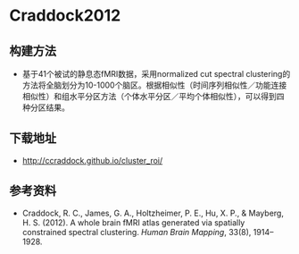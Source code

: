 # Craddock2012

## 构建方法

* 基于41个被试的静息态fMRI数据，采用normalized cut spectral clustering的方法将全脑划分为10-1000个脑区。根据相似性（时间序列相似性／功能连接相似性）和组水平分区方法（个体水平分区／平均个体相似性），可以得到四种分区结果。

## 下载地址

* <http://ccraddock.github.io/cluster_roi/>

## 参考资料

* Craddock, R. C., James, G. A., Holtzheimer, P. E., Hu, X. P., & Mayberg, H. S. (2012). A whole brain fMRI atlas generated via spatially constrained spectral clustering. *Human Brain Mapping*, 33(8), 1914–1928.
